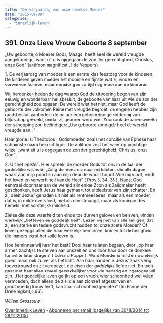 ```yaml
---
title: "De verjaardag van onze hemelse Moeder"
date: "2015-09-08"
categories: 
  - "innerlijk-leven"
---
```


## 391\. Onze Lieve Vrouw Geboorte 8 september

„Uw geboorte, o Moeder Gods, Maagd, heeft heel de wereld vreugde aangekondigd, want uit u is opgegaan de zon der gerechtigheid, Christus, onze God” (antifoon magnificat , IIde Vespers).

1\. De verjaardag van moeder is een eerste klas feestdag voor de kinderen. De kinderen geven moeder het mooiste en fijnste wat zij vinden en verwerven kunnen, maar moeder geeft altijd nog meer aan de kinderen.

Wij herdenken heden de dag waarop God de uitvoering begon van zijn eeuwig en wonderbaar heilsbesluit, de geboorte van haar uit wie de zon der gerechtigheid zou opgaan. De wereld wist het niet, maar God heeft de geboorte der volkomen Reine met vreugde begroet, de engelen hebben zijn raadsbesluit aanbeden; de natuur een geheimzinnige siddering van blijdschap gevoeld, omdat zij geboren werd wier Zoon ook de barensweeën der schepping zou beëindigen: „Uw geboorte kondigde heel de wereld vreugde aan…”

Haar glorie is: Theotokos , Godsmoeder, zoals het concilie van Ephese haar schoonste naam bekrachtigde. De antifoon zegt het weer op prachtige wijze: „want uit u is opgegaan de zon der gerechtigheid, Christus, onze God” .

2\. Uit het _epistel_ . Hier spreekt de moeder Gods tot ons in de taal der goddelijke wijsheid: „Zalig de mens die naar mij luistert, die alle dagen waakt aan mijn poort en aan mijn deur de wacht houdt. Wie mij vindt, vindt het leven en verwerft heil van de Heer” ( Prov.8, 34. 35 ). Nadat God eenmaal door haar aan de wereld zijn enige Zoon als Zaligmaker heeft geschonken, heeft Jezus haar gemaakt tot uitdeelster van zijn schatten. En zij deelt Jezus' genaden uit niet als rentmeesteres, maar als een moeder, dat is, in milde overvloed, niet als dienstmaagd, maar als koningin des hemels, met vorstelijke mildheid.

Zielen die deze waarheid ten einde toe durven geloven en beleven, vinden werkelijk „het leven en goddelijk heil” . Lezen wij niet van alle heiligen, dat zij een sterke en tedere godsvrucht hadden tot onze zoete Moeder? Of liever gezeggd allen die haar werkelijk beminnen, komen tot de heiligheid die immers eerst het volle leven is.

Hoe beminnen wij haar het best? Door haar te laten begaan, door „op haar armen zachtjes te sterven aan onszelf en ons door haar door de donkere tunnel te laten dragen” ( Edward Poppe ). Want Moeder is mild en wonderlijk goed, maar ook zuiver als het licht. Aan haar handen is Jezus' zaak veilig toevertrouwd en zij verdoezelt die eisen der _goddelijke_ liefde niet. En toch gaat met haar alles zoveel gemakkelijker voor wie nederig en ingetogen wil zijn. „Het goddelijke leven gelijkt op een vrucht wier schoonheid wel velen vermoeden, doch alleen de ziel die aan zichzelf afgestorven en grootmoedig trouw leeft, kan haar schoonheid genieten” (Im Banne der Dreieinigkeit,p.66).

_Willem Grossouw_

[Over Innerlijk Leven](/blog/een-jaar-lang-innerlijk-leven-op-geloven-leren/) - [Abonneren per email (dagelijks van 30/11/2014 tot 29/11/2015)](http://eepurl.com/9P3DT)
